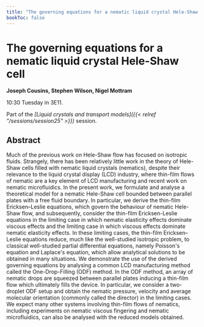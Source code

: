 ```yaml
---
title: "The governing equations for a nematic liquid crystal Hele-Shaw cell"
bookToc: false
---
```


# The governing equations for a nematic liquid crystal Hele-Shaw cell

**Joseph Cousins, Stephen Wilson, Nigel Mottram**

10:30 Tuesday in 3E11.

Part of the *[Liquid crystals and transport models]({{< relref "/sessions/session25" >}})* session.

## Abstract

Much of the previous work on Hele-Shaw flow has focused on isotropic fluids. Strangely, there has been relatively little work in the theory of Hele-Shaw cells filled with nematic liquid crystals (nematics), despite their relevance to the liquid crystal display (LCD) industry, where thin-film flows of nematic are a key element of LCD manufacturing and recent work on nematic microfluidics. In the present work, we formulate and analyse a theoretical model for a nematic Hele-Shaw cell bounded between parallel plates with a free fluid boundary. In particular, we derive the thin-film Ericksen–Leslie equations, which govern the behaviour of nematic Hele-Shaw flow, and subsequently, consider the thin-film Ericksen-Leslie equations in the limiting case in which nematic elasticity effects dominate viscous effects and the limiting case in which viscous effects dominate nematic elasticity effects. In these limiting cases, the thin-film Ericksen–Leslie equations reduce, much like the well-studied isotropic problem, to classical well-studied partial differential equations, namely Poisson's equation and Laplace's equation, which allow analytical solutions to be obtained in many situations. We demonstrate the use of the derived governing equations by analysing a common LCD manufacturing method called the One-Drop-Filling (ODF) method. In the ODF method, an array of nematic drops are squeezed between parallel plates inducing a thin-film flow which ultimately fills the device. In particular, we consider a two-droplet ODF setup and obtain the nematic pressure, velocity and average molecular orientation (commonly called the director) in the limiting cases. We expect many other systems involving thin-film flows of nematics, including experiments on nematic viscous fingering and nematic microfluidics, can also be analysed with the reduced models obtained.


